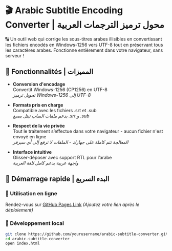 # 🎬 Arabic Subtitle Encoding Converter | محول ترميز الترجمات العربية

🔠 Un outil web qui corrige les sous-titres arabes illisibles en convertissant les fichiers encodés en Windows-1256 vers UTF-8 tout en préservant tous les caractères arabes. Fonctionne entièrement dans votre navigateur, sans serveur !

## 🌟 Fonctionnalités | المميزات

- **Conversion d'encodage**  
  Convertit Windows-1256 (CP1256) en UTF-8  
  *تحويل ترميز Windows-1256 إلى UTF-8*

- **Formats pris en charge**  
  Compatible avec les fichiers .srt et .sub  
  *يدعم ملفات الساب تيتل بصيغ .srt و .sub*

- **Respect de la vie privée**  
  Tout le traitement s’effectue dans votre navigateur - aucun fichier n'est envoyé en ligne  
  *المعالجة تتم كاملة على جهازك - الملفات لا ترفع إلى أي سيرفر*

- **Interface intuitive**  
  Glisser-déposer avec support RTL pour l’arabe  
  *واجهة عربية بدعم كامل للغة العربية*

## 🚀 Démarrage rapide | البدء السريع

### 🔹 Utilisation en ligne  
Rendez-vous sur [GitHub Pages Link](#) *(Ajoutez votre lien après le déploiement)*

### 🔹 Développement local  
```bash
git clone https://github.com/yourusername/arabic-subtitle-converter.git
cd arabic-subtitle-converter
open index.html
